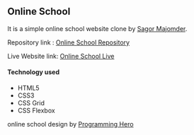 ## Online School

It is a simple online school website clone by [Sagor Majomder](https://github.com/sagormajomder/).

Repository link : [Online School Repository](https://github.com/sagormajomder/online-school)

Live Website link: [Online School Live](https://sagormajomder.github.io/online-school/)

#### Technology used

-  HTML5
-  CSS3
-  CSS Grid
-  CSS Flexbox

online school design by [Programming Hero](https://github.com/programminghero1)
